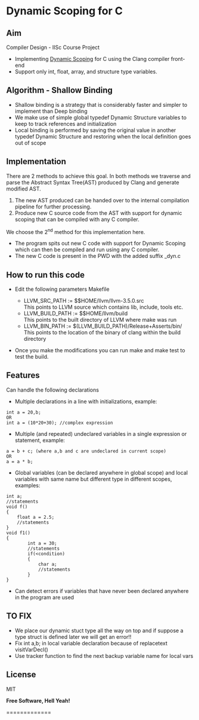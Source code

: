Dynamic Scoping for C
=============

Aim
----

Compiler Design - IISc Course Project
- Implementing [Dynamic Scoping] for C using the Clang compiler front-end
- Support only int, float, array, and structure type variables. 

[Dynamic Scoping]: http://en.wikipedia.org/wiki/Scope_%28computer_science%29#Dynamic_scoping

Algorithm - Shallow Binding
----

- Shallow binding is a strategy that is considerably faster and simpler to implement than Deep binding
- We make use of simple global typedef Dynamic Structure variables to keep to track references and initialization
- Local binding is performed by saving the original value in another typedef Dynamic Structure and restoring when the local definition goes out of scope

Implementation
----
There are 2 methods to achieve this goal. In both methods we traverse and parse the Abstract Syntax Tree(AST) produced by Clang and generate modified AST. 
1. The new AST produced can be handed over to the internal compilation pipeline for further processing.
2. Produce new C source code from the AST with support for dynamic scoping that can be compiled with any C compiler.

We choose the 2<sup>nd</sup> method for this implementation here. 
- The program spits out new C code with support for Dynamic Scoping which can then be compiled and run using any C compiler. 
- The new C code is present in the PWD with the added suffix _dyn.c

How to run this code
----
- Edit the following parameters Makefile
    *  LLVM_SRC_PATH := $$HOME/llvm/llvm-3.5.0.src  <br /> This points to LLVM source which contains lib, include, tools etc.
    *  LLVM_BUILD_PATH := $$HOME/llvm/build <br/> This points to the built directory of LLVM where make was run
    *  LLVM_BIN_PATH := $(LLVM_BUILD_PATH)/Release+Asserts/bin/  <br/> This points to the location of the binary of clang within the build directory

- Once you make the modifications you can run make and make test to test the build.

Features
----
Can handle the following declarations
- Multiple declarations in a line with initializations, example:
```
int a = 20,b;
OR
int a = (10*20+30); //complex expression
```
- Multiple (and repeated) undeclared variables in a single expression or statement, example:
```
a = b + c; (where a,b and c are undeclared in current scope)
OR
a = a * b; 
````
- Global variables (can be declared anywhere in global scope) and local variables with same name but different type in different scopes, examples:
```
int a;
//statements
void f()
{
    float a = 2.5;
    //statements
}
void f1()
{
		int a = 30;
		//statements
		if(<condition)
		{
			char a;
			//statements
		}
}
``` 
- Can detect errors if variables that have never been declared anywhere in the program are used

TO FIX
----
- We place our dynamic stuct type all the way on top and if suppose a type struct is defined later we will get an error!!
- Fix int a,b; in local variable declaration because of replacetext visitVarDecl()
- Use tracker function to find the next backup variable name for local vars


License
----

MIT

**Free Software, Hell Yeah!**


=============

